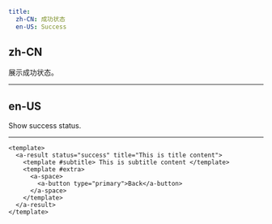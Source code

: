 ```yaml
title:
  zh-CN: 成功状态
  en-US: Success
```

## zh-CN

展示成功状态。

---

## en-US

Show success status.

---

```vue
<template>
  <a-result status="success" title="This is title content">
    <template #subtitle> This is subtitle content </template>
    <template #extra>
      <a-space>
        <a-button type="primary">Back</a-button>
      </a-space>
    </template>
  </a-result>
</template>
```
